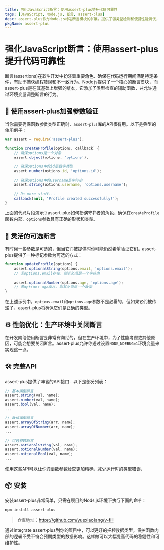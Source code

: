 ```yaml
---
title: 强化JavaScript断言：使用assert-plus提升代码可靠性
tags: [JavaScript, Node.js, 断言, assert-plus]
desc: assert-plus作为Node.js标准断言模块的扩展，提供了强类型检测和便捷性能调优，是提升你的Node.js代码质量的得力助手。
pkgName: assert-plus
---
```


# 强化JavaScript断言：使用assert-plus提升代码可靠性

断言(assertions)在软件开发中扮演着重要角色，确保在代码运行期间满足特定条件，有助于捕获编程错误和不一致行为。Node.js提供了一个核心的断言模块，而assert-plus是在其基础上增强的版本，它添加了类型检查的辅助函数，并允许通过环境变量调整断言的行为。

## 🎯 使用assert-plus加强参数验证

当你需要确保函数参数类型正确时，`assert-plus`库的API很有用。以下是典型的使用例子：

```javascript
var assert = require('assert-plus');

function createProfile(options, callback) {
    // 确保options是一个对象
    assert.object(options, 'options');
    
    // 确保options中的id是数字类型
    assert.number(options.id, 'options.id');
    
    // 确保options中的username是字符串
    assert.string(options.username, 'options.username');
    
    // Do more stuff...
    callback(null, 'Profile created successfully!');
}
```

上面的代码片段演示了assert-plus如何扮演守护者的角色，确保在`createProfile`函数内部，`options`参数具有正确的形状和类型。

## 🚦 灵活的可选断言

有时候一些参数是可选的，但当它们被提供时你可能仍然希望验证它们。assert-plus提供了一种标记参数为可选的方式：

```javascript
function updateProfile(options) {
    assert.optionalString(options.email, 'options.email');
    // 若options.email存在，则其必须是一个字符串
    
    assert.optionalNumber(options.age, 'options.age');
    // 若options.age存在，则其必须是一个数字
}
```

在上述示例中，`options.email`和`options.age`参数不是必需的，但如果它们被传递了，assert-plus将确保它们是正确的类型。

## ⚙️ 性能优化：生产环境中关闭断言

在开发阶段使用断言是非常有帮助的，但在生产环境中，为了性能考虑或其他原因，可能会想要关闭断言。assert-plus允许你通过设置`NODE_NDEBUG=1`环境变量来实现这一点。

## 🛠️ 完整API

assert-plus提供了丰富的API接口，以下是部分列表：

```javascript
// 基本类型断言
assert.string(val, name);
assert.number(val, name);
assert.bool(val, name);
...

// 数组类型断言
assert.arrayOfString(arr, name);
assert.arrayOfNumber(arr, name);
...

// 可选参数断言
assert.optionalString(val, name);
assert.optionalNumber(val, name);
assert.optionalBool(val, name);
...
```

使用这些API可以让你的函数参数检查更加精确，减少运行时的类型错误。

## 📦 安装

安装assert-plus非常简单，只需在项目的Node.js环境下执行下面的命令：

```bash
npm install assert-plus
```

> 仓库地址：https://github.com/yuexiaoliang/v-fill

通过integrate assert-plus到你的项目中，可以更好的把控数据类型，保护函数内部的逻辑不受不符合预期类型的数据影响。这样做可以大幅提高代码的稳健性和可维护性。